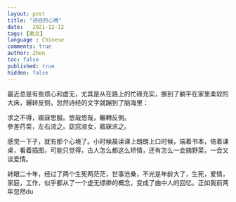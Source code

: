 ```yaml
---
layout: post
title: "诗经的心境"
date:   2021-12-12
tags: [散文]
language : Chinese
comments: true
author: Zhen
toc: false
published: true
hidden: false
---
```

最近总是有些烦心和虚无，尤其是从在路上的忙碌充实，挪到了躺平在家里柔软的大床，辗转反侧，忽然诗经的文字就蹦到了脑海里：

求之不得，寤寐思服。悠哉悠哉，輾轉反側。   
參差荇菜，左右流之。窈窕淑女，寤寐求之。

感觉一下子，就有那个心境了。小时候晨读课上朗朗上口时候，端着书本，倚着课桌，看着插图，可能只觉得，古人怎么都这么矫情，还有怎么一会摘野菜，一会又谈爱情。

转眼二十年，经过了两个生死两茫茫，世事沧桑，不光是年龄大了，生死，爱情，家庭，工作，似乎都从了一个虚无缥缈的概念，变成了曲中人的回忆。正如我前两年忽然du
<!--stackedit_data:
eyJoaXN0b3J5IjpbNzI3ODIyMjA4XX0=
-->